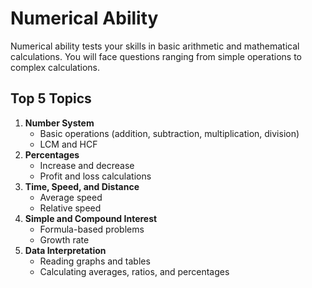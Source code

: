 
# Numerical Ability
Numerical ability tests your skills in basic arithmetic and mathematical calculations. 
You will face questions ranging from simple operations to complex calculations.

## Top 5 Topics
1. **Number System**
   - Basic operations (addition, subtraction, multiplication, division)
   - LCM and HCF
2. **Percentages**
   - Increase and decrease
   - Profit and loss calculations
3. **Time, Speed, and Distance**
   - Average speed
   - Relative speed
4. **Simple and Compound Interest**
   - Formula-based problems
   - Growth rate
5. **Data Interpretation**
   - Reading graphs and tables
   - Calculating averages, ratios, and percentages
